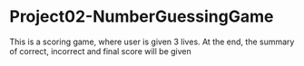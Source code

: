 # Project02-NumberGuessingGame
This is a scoring game, where user is given 3 lives. At the end, the summary of correct, incorrect and final score will be given
